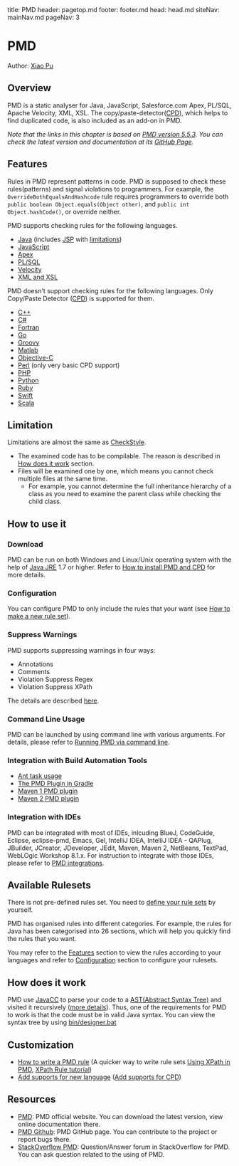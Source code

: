 <frontmatter>
  title: PMD
  header: pagetop.md
  footer: footer.md
  head: head.md
  siteNav: mainNav.md
  pageNav: 3
</frontmatter>

<div class="website-content">

# PMD

Author: [Xiao Pu](https://nus-oss.github.io/cs3281-website/students/AY1617S2/xiaoPu/xiaoPu-Resume.html)

## Overview

PMD is a static analyser for Java, JavaScript, Salesforce.com Apex, PL/SQL, Apache Velocity, XML, XSL. The copy/paste-detector([CPD](http://pmd.sourceforge.net/pmd-4.3.0/cpd.html)), which helps to find duplicated code, is also included as an add-on in PMD.

*Note that the links in this chapter is based on [PMD version 5.5.3](https://pmd.github.io/pmd-5.5.3/). You can check the latest version and documentation at its [GitHub Page](https://pmd.github.io/).*

## Features
Rules in PMD represent patterns in code. PMD is supposed to check these rules(patterns) and signal violations to programmers. For example, the `OverrideBothEqualsAndHashcode` rule requires programmers to override both `public boolean Object.equals(Object other)`, and `public int Object.hashCode()`, or override neither. 

PMD supports checking rules for the following languages.

- [Java](https://pmd.github.io/pmd-5.5.3/pmd-java/index.html) (includes [JSP](https://pmd.github.io/pmd-5.5.3/pmd-java/index.html) with [limitations](https://pmd.github.io/pmd-5.5.3/pmd-jsp/index.html))
- [JavaScript](https://pmd.github.io/pmd-5.5.3/pmd-javascript/index.html)
- [Apex](https://pmd.github.io/pmd-5.5.3/pmd-apex/index.html)
- [PL/SQL](https://pmd.github.io/pmd-5.5.3/pmd-plsql/index.html)
- [Velocity](https://pmd.github.io/pmd-5.4.1/pmd-vm/index.html)
- [XML and XSL](https://pmd.github.io/pmd-5.5.3/pmd-xml/index.html)

PMD doesn't support checking rules for the following languages. Only Copy/Paste Detector ([CPD](http://pmd.sourceforge.net/pmd-4.3.0/cpd.html)) is supported for them.

- [C++](https://pmd.github.io/pmd-5.5.3/pmd-cs/index.html)
- [C#](https://pmd.github.io/pmd-5.5.3/pmd-cpp/index.html)
- [Fortran](https://pmd.github.io/pmd-5.5.3/pmd-fortran/index.html)
- [Go](https://pmd.github.io/pmd-5.5.3/pmd-go/index.html)
- [Groovy](https://pmd.github.io/pmd-5.5.3/pmd-groovy/index.html)
- [Matlab](https://pmd.github.io/pmd-5.5.3/pmd-matlab/index.html)
- [Objective-C](https://pmd.github.io/pmd-5.5.3/pmd-objectivec/index.html)
- [Perl](https://pmd.github.io/pmd-5.5.3/pmd-perl/index.html) (only very basic CPD support)
- [PHP](https://pmd.github.io/pmd-5.5.3/pmd-php/index.html)
- [Python](https://pmd.github.io/pmd-5.5.3/pmd-python/index.html)
- [Ruby](https://pmd.github.io/pmd-5.5.3/pmd-ruby/index.html)
- [Swift](https://pmd.github.io/pmd-5.5.3/pmd-swift/index.html)
- [Scala](https://pmd.github.io/pmd-5.5.3/pmd-scala/index.html)

## Limitation
Limitations are almost the same as [CheckStyle](CheckStyle.html).

- The examined code has to be compilable. The reason is described in [How does it work](#how-does-it-work) section.
- Files will be examined one by one, which means you cannot check multiple files at the same time. 
	- For example, you cannot determine the full inheritance hierarchy of a class as you need to examine the parent class while checking the child class.

## How to use it

### Download
PMD can be run on both Windows and Linux/Unix operating system with the help of [Java JRE](http://www.oracle.com/technetwork/java/javase/overview/index.html) 1.7 or higher. Refer to [How to install PMD and CPD](https://pmd.github.io/pmd-5.5.3/usage/installing.html) for more details.

### Configuration
You can configure PMD to only include the rules that your want (see [How to make a new rule set](https://pmd.github.io/pmd-5.5.3/customizing/howtomakearuleset.html)).

### Suppress Warnings
PMD supports suppressing warnings in four ways:

- Annotations
- Comments
- Violation Suppress Regex
- Violation Suppress XPath

The details are described [here](https://pmd.github.io/pmd-5.5.3/usage/suppressing.html).

### Command Line Usage
PMD can be launched by using command line with various arguments. For details, please refer to [Running PMD via command line](https://pmd.github.io/pmd-5.5.3/usage/running.html).

### Integration with Build Automation Tools
- [Ant task usage](https://pmd.github.io/pmd-5.5.3/usage/ant-task.html)
- [The PMD Plugin in Gradle](https://docs.gradle.org/current/userguide/pmd_plugin.html)
- [Maven 1 PMD plugin](https://pmd.github.io/pmd-5.5.3/usage/maven-plugin.html)
- [Maven 2 PMD plugin](https://pmd.github.io/pmd-5.5.3/usage/mvn-plugin.html)

### Integration with IDEs
PMD can be integrated with most of IDEs, inlcuding BlueJ, CodeGuide, Eclipse, eclipse-pmd, Emacs, Gel, IntelliJ IDEA, IntelliJ IDEA - QAPlug, JBuilder, JCreator, JDeveloper, JEdit, Maven, Maven 2, NetBeans, TextPad, WebLOgic Workshop 8.1.x. For instruction to integrate with those IDEs, please refer to [PMD integrations](https://pmd.github.io/pmd-5.5.3/usage/integrations.html).

## Available Rulesets
There is not pre-defined rules set. You need to [define your rule sets](https://pmd.github.io/pmd-5.5.3/customizing/howtomakearuleset.html) by yourself.

PMD has organised rules into different categories. For example, the rules for Java has been categorised into 26 sections, which will help you quickly find the rules that you want.

You may refer to the [Features](#features) section to view the rules according to your languages and refer to [Configuration](#configuration) section to configure your rulesets.

## How does it work
PMD use [JavaCC](http://javacc.org) to parse your code to a [AST(Abstract Syntax Tree)](https://en.wikipedia.org/wiki/Abstract_syntax_tree) and visited it recursively ([more details](https://pmd.github.io/pmd-5.4.1/customizing/howitworks.html)). Thus, one of the requirements for PMD to work is that the code must be in valid Java syntax. You can view the syntax tree by using [bin/designer.bat](https://pmd.github.io/pmd-5.5.3/customizing/howtowritearule.html)

## Customization
- [How to write a PMD rule](https://pmd.github.io/pmd-5.5.3/customizing/howtowritearule.html) (A quicker way to write rule sets [Using XPath in PMD](https://pmd.github.io/pmd-5.4.1/customizing/xpathruletutorial.html), [XPath Rule tutorial](https://pmd.github.io/pmd-5.4.1/customizing/xpathruletutorial.html))
- [Add supports for new language](https://pmd.github.io/pmd-5.4.1/customizing/new-language.html) ([Add supports for CPD](https://pmd.github.io/pmd-5.4.1/customizing/cpd-parser-howto.html))

## Resources
- [PMD](https://pmd.github.io/): PMD official website. You can download the latest version, view online documentation there.
- [PMD Github](https://github.com/pmd/pmd): PMD GitHub page. You can contribute to the project or report bugs there.
- [StackOverflow PMD](https://stackoverflow.com/questions/tagged/pmd): Question/Answer forum in StackOverflow for PMD. You can ask question related to the using of PMD.
</div>
